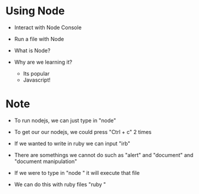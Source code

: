 
# Using Node

* Interact with Node Console
* Run a file with Node 

* What is Node?
* Why are we learning it?
    * Its popular
    * Javascript!








# Note
* To run nodejs, we can just type in "node"
* To get our our nodejs, we could press "Ctrl + c" 2 times  

* If we wanted to write in ruby we can input "irb"

* There are somethings we cannot do such as "alert" and "document" and "document manipulation"

* If we were to type in "node <filename>" it will execute that file 
* We can do this with ruby files "ruby <filename>"

